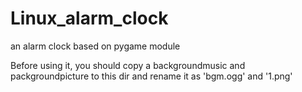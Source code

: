 # Linux_alarm_clock
an alarm clock based on pygame module
<p> Before using it, you should copy a backgroundmusic and packgroundpicture to this dir and rename it as 'bgm.ogg' and '1.png' </p>
